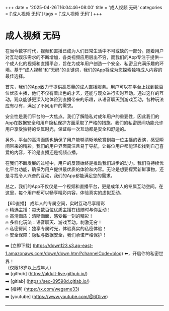+++
date = '2025-04-26T16:04:46+08:00'
title = '成人视频 无码'
categories = ['成人视频 无码']
tags = ['成人视频 无码']
+++

# 成人视频 无码

在当今数字时代，视频和直播已成为人们日常生活中不可或缺的一部分。随着用户对互动娱乐需求的不断增加，各类视频应用层出不穷，而我们的App专注于提供一个成人化的视频和直播平台，旨在为成年用户创造一个安全、私密且充满乐趣的环境。基于“成人视频”和“无码”的关键词，我们的App将成为您探索独特成人内容的最佳选择。

首先，我们的App致力于提供高质量的成人直播服务。用户可以在平台上找到数百位优质主播，他们不仅有着出色的才艺，还能与观众进行实时互动。通过这样的互动，观众能够更深入地体验到直播带来的乐趣，从语音聊天到游戏互动，各种玩法应有尽有，满足了不同用户的需求。

安全性是我们平台的一大焦点。我们了解隐私对成年用户的重要性，因此我们的App在数据安全和用户隐私保护方面采取了严格的措施。我们的私密房间功能允许用户享受独特的专属时光，保证每一次互动都是安全和舒适的。

另外，平台的高清画质也确保了用户能够清晰地欣赏到每一位主播的表演，感受瞬间带来的精彩。我们的用户界面简洁且易于导航，让每位用户都能轻松找到自己喜爱的内容，不论是直播还是视频点播。

在我们不断发展的过程中，用户的反馈始终是推动我们进步的动力。我们将持续优化平台功能，确保为用户提供最优质的体验和内容。无论是想要探索新鲜事物，还是寻找令人兴奋的互动，我们的App都能满足您的需求。

总之，我们的App不仅仅是一个视频和直播平台，更是成年人的专属互动空间。在这里，每个用户都可以畅享精彩内容，体验真实的虚拟互动。

【6D直播】
成年人的专属空间，实时互动尽享精彩  
🔥 精选主播：每天数百位优质主播在线随时与你互动！  
🔥 高清画质：清晰画面，感受每一刻的精彩！  
🔥 多样化玩法：语音聊天、游戏互动，刺激无穷！  
🔥 私密房间：独享专属时光，体验真实的私密体验！  
🔥 安全保障：隐私与数据安全，我们承诺严格保护！  

➡️ [立即下载] (https://down123.s3.ap-east-1.amazonaws.com/down/down.html?channelCode=blog) ⬅️，开启你的私密世界！  
（仅限18岁以上成年人）  
➡️ [github] (https://aldult-live.github.io/)  
➡️ [gitlab] (https://seo-09598d.gitlab.io/)  
➡️ [推特] (https://x.com/wegame33)  
➡️ [youtube] (https://www.youtube.com/@6Dlive)

---
